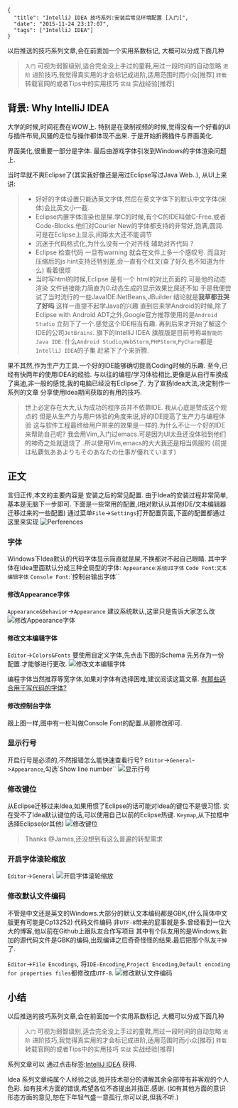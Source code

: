```metadata
{
  "title": "IntelliJ IDEA 技巧系列:安装后常见环境配置 [入门]",
  "date": "2015-11-24 23:17:07",
  "tags": ["IntelliJ IDEA"]
}
```





以后推送的技巧系列文章,会在前面加一个实用系数标记,
大概可以分成下面几种
> `入门` 可视为弱智级别,适合完全没上手过的童鞋,用过一段时间的自动忽略
> `进阶` 进阶技巧,我觉得真实用的才会标记成进阶,适用范围时而小众[推荐]
> `转载` 转载官网的或者Tips中的实用技巧
> `实战` 实战经验[推荐]



## 背景: Why IntelliJ IDEA
大学的时候,时间花费在WOW上.
特别是在录制视频的时候,觉得没有一个好看的UI与插件布局,风骚的走位与操作都体现不出来.
于是开始折腾插件与界面美化.

界面美化,很重要一部分是字体.
最后由游戏字体引发到Windows的字体渲染问题上.

当时早就不爽Eclipse了(其实我好像还是用过Eclipse写过Java Web..),
从UI上来讲:
> * 好好的字体设置只能选英文字体,然后在英文字体下的默认中文字体(宋体)会比英文小一截.
> * Eclipse内置字体渲染也是屎.学C的时候,有个C的IDE叫做C-Free.或者Code-Blocks.他们对Courier New的字体都支持的非常好,饱满,圆润. 可是在Eclipse上显示,间距太大还不能调节
> * 沉迷于代码格式化,为什么没有一个对齐线 辅助对齐代码 ?
> * Eclipse 检查代码 一旦有warning 就会在文件上多一个感叹号. 而且对压缩后的js hint支持还特别差,会一直有个红叉(查了好久也不知道为什么) 看着很烦
> * 当时写html的时候,Eclipse 是有一个 html的对比页面的.可是他的动态渲染 文件链接能力简直为0.动态生成的显示效果比屎还不如
于是我便尝试了当时流行的一些JavaIDE:NetBeans,JBuilder 结论就是**我草都丑哭了好吗**
这样一直提不起学Java的兴趣
直到后来学Android的时候,除了Eclipse with Android ADT之外,Google官方推荐使用的是`Android Studio`
立刻下了一个.感觉这个IDE相当有趣.
再到后来才开始了解这个IDE的公司`JetBrains`.
旗下的IntelliJ IDEA 旗舰版是目前号称`最智能的Java IDE`.
什么`Android Studio`,`WebStorm`,`PHPStorm`,`PyCharm`都是`IntelliJ IDEA`的子集
赶紧下了个来折腾.

果不其然,作为生产力工具.一个好的IDE能够确切提高Coding时候的乐趣.
至今,已经有快两年的使用IDEA的经验.
与以往的编程/学习体验相比,更像是从自行车换成了奥迪,非一般的感觉,我的电脑已经没有Eclipse了.
为了宣扬Idea大法,决定制作一系列的文章 分享使用Idea期间获取的有用的技巧.

> 世上必定存在大大,认为成功的程序员并不依靠IDE.
> 我从心底是赞成这个观点的
> 但是从生产力与用户体验的角度来说,好的IDE提高了生产力与编程体验
> 这与软件工程最终给用户带来的效果是一样的.为什么不让一个好的IDE来帮助自己呢?
> 我会用Vim,入门过emacs.可是因为UI太丑还没体验到他们的神奇之处就退烧了..所以使用Vim,emacs的大大我还是相当佩服的
> (前提は私覇気ああよりもそのあなたの仕事が優れています)


## 正文
言归正传,本文的主要内容是 安装之后的常见配置.
由于Idea的安装过程非常简单,基本是无脑下一步即可.
下面是一些常用的配置,(相对默认从其他IDE/文本编辑器迁移过来的一些配置)
通过菜单`File`->`Settings`打开配置页面,下面的配置都通过这里来实现
![Perferences](https://img.alicdn.com/tfscom/TB1fZYYKFXXXXbHXVXXXXXXXXXX.png)

### 字体
Windows下Idea默认的代码字体显示简直就是屎,不换都对不起自己眼睛.
其中字体在Idea里面默认分成三种全局型的字体:
`Appearance`:`系统UI字体`
`Code Font`:`文本编辑字体`
`Console Font`:`控制台输出字体``
#### 修改Appearance字体
`Appearance&Behavior`->`Appearance` 建议系统默认,这里只是告诉大家怎么改
![修改Appearance字体](https://img.alicdn.com/tfscom/TB180QqKFXXXXXHXXXXXXXXXXXX.png)

#### 修改文本编辑字体
`Editor`->`Colors&Fonts`
要使用自定义字体,先点击下图的Schema 先另存为一份 配置.才能够进行更改.
![修改文本编辑字体](https://img.alicdn.com/tfscom/TB1AEn3KFXXXXacXVXXXXXXXXXX.png)

编程字体当然推荐等宽字体,如果对字体有选择困难,建议阅读这篇文章.
[有那些适合用于写代码的字体?](https://www.zhihu.com/question/20299865?rf=22041107)

#### 修改控制台字体
跟上图一样,图中有一栏叫做Console Font的配置.从那修改即可.

### 显示行号
开启行号是必须的,不然报错怎么能快速查看行号?
`Editor`->`General`->`Appearance`,勾选`Show line number``
![显示行号](https://img.alicdn.com/tfscom/TB1TEjWKFXXXXcyXVXXXXXXXXXX.png)

### 修改键位
从Eclipse迁移过来Idea,如果用惯了Eclipse的话可能对Idea的键位不是很习惯.
实在受不了Idea默认键位的话,可以使用自己以前的Eclipse热键.
`Keymap`,从下拉框中选择Eclipse(or其他)
![修改键位](https://img.alicdn.com/tfscom/TB1e8_8KFXXXXcfXFXXXXXXXXXX.png)
> Thanks @James,还没想到有这么普遍的转型需求

### 开启字体滚轮缩放
`Editor`->`General`
![开启字体滚轮缩放](https://img.alicdn.com/tfscom/TB1wQH.KFXXXXaOXFXXXXXXXXXX.png)


### 修改默认文件编码
不管是中文还是英文的Windows.大部分的默认文本编码都是GBK,(什么简体中文版更有可能是Cp13252)
代码文件编码 非`UTF-8`带来的屁事就是多.曾经看到一位大大的博客,他以前在Github上跟队友合作写项目
其中有个队友用的是Windows,新加的源代码文件是GBK的编码,出现编译之后奇奇怪怪的结果.最后把那个队友`干掉`了.

`Editor`->`File Encodings`,
将`IDE-Encoding`,`Project Encoding`,`Default encoding for properties files`都修改成`UTF-8`.
![修改默认文件编码](https://img.alicdn.com/tfscom/TB1De.qKFXXXXX3XXXXXXXXXXXX.png)


## 小结

以后推送的技巧系列文章,会在前面加一个实用系数标记,
大概可以分成下面几种
> `入门` 可视为弱智级别,适合完全没上手过的童鞋,用过一段时间的自动忽略
> `进阶` 进阶技巧,我觉得真实用的才会标记成进阶,适用范围时而小众[推荐]
> `转载` 转载官网的或者Tips中的实用技巧
> `实战` 实战经验[推荐]

系列文章可以 通过点击标签:[IntelliJ IDEA](http://blog.aquariuslt.com/tags/IntelliJ-IDEA/) 获得.


Idea 系列文章纯属个人经验之谈,抛开技术部分的讲解其余全部带有非客观的个人色彩.
如有技术方面的错误,希望各位不吝提出并指正.感谢.
(如有其他方面的意识形态方面的意见,恕在下年轻气盛一意孤行,你可以说,但我不听.)


